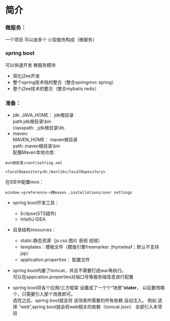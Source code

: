 # 简介
### 微服务：
一个项目 可以由多个 小型服务构成（微服务）  
### spring boot
可以快速开发 微服务模块  
+  简化j2ee开发
+  整个spring技术栈的整合（整合springmvc  spring）	
+  整个j2ee技术的整合（整合mybatis redis）
	
### 准备：  
+ jdk:
JAVA_HOME： jdk根目录  
path:jdk根目录\bin  
classpath: .;jdk根目录\lib  
+ maven:  
MAVEN_HOME： maven根目录  
path: maven根目录\bin  
配置Maven本地仓库:  
```
mvn根目录/conf/setting.xml
```  
```
<localRepository>D:/mvnlib</localRepository> 
```   
在IDE中配置mvn：
```
window->preference->搜maven ,installations/user settings
```
+ spring boot开发工具：  
	+ Eclipse(STS插件)  
	+ IntelliJ IDEA
+ 目录结构resources：  
	+ static:静态资源（js css 图片 音频 视频）  
	+ templates：模板文件（模版引擎freemarker ,thymeleaf；默认不支持jsp）   
	+ application.properties： 配置文件  
+ spring boot内置了tomcat，并且不需要打成war再执行。  
可以在appication.properties对端口号等服务端信息进行配置

+ spring boot将各个应用/三方框架 设置成了一个个“场景”**stater**，
 以后要用哪个，只需要引入那个场景即可。  
选完之后，spring boot就会将 该场景所需要的所有依赖 自动注入。 
例如 选择 “web”,spring boot就会将web相关的依赖（tomcat  json） 全部引入本项目

